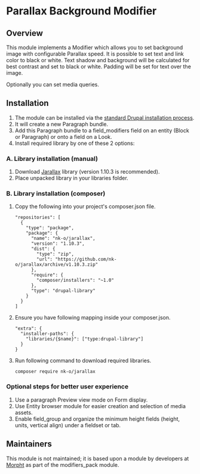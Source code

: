 # Parallax Background Modifier

## Overview
This module implements a Modifier which allows you to set background image with
configurable Parallax speed. It is possible to set text and link color to black
or white. Text shadow and background will be calculated for best contrast and
set to black or white. Padding will be set for text over the image.

Optionally you can set media queries.

## Installation
1. The module can be installed via the
[standard Drupal installation process](http://drupal.org/node/1897420).
2. It will create a new Paragraph bundle.
3. Add this Paragraph bundle to a field_modifiers field on an entity (Block or
Paragraph) or onto a field on a Look.
4. Install required library by one of these 2 options:

### A. Library installation (manual)
1. Download [Jarallax](https://github.com/nk-o/jarallax) library
(version 1.10.3 is recommended).
2. Place unpacked library in your libraries folder.

### B. Library installation (composer)
1. Copy the following into your project's composer.json file.
    ```
    "repositories": [
      {
        "type": "package",
        "package": {
          "name": "nk-o/jarallax",
          "version": "1.10.3",
          "dist": {
            "type": "zip",
            "url": "https://github.com/nk-o/jarallax/archive/v1.10.3.zip"
          },
          "require": {
            "composer/installers": "~1.0"
          },
          "type": "drupal-library"
        }
      }
    ]
    ```
2. Ensure you have following mapping inside your composer.json.
    ```
    "extra": {
      "installer-paths": {
        "libraries/{$name}": ["type:drupal-library"]
      }
    }
    ```
3. Run following command to download required libraries.
    ```
    composer require nk-o/jarallax
    ```

### Optional steps for better user experience
1. Use a paragraph Preview view mode on Form display.
2. Use Entity browser module for easier creation and selection of media assets.
3. Enable field_group and organize the minimum height fields (height, units,
vertical align) under a fieldset or tab.

## Maintainers
This module is not maintained; it is based upon a module by developers at
[Morpht](http://morpht.com) as part of the modifiers_pack module.
